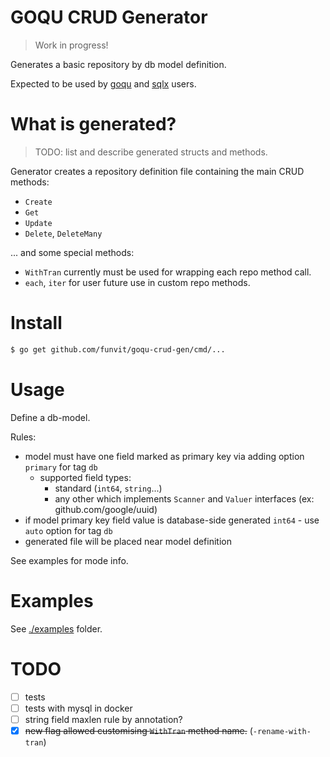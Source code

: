 # GOQU CRUD Generator

> Work in progress!

Generates a basic repository by db model definition.

Expected to be used by [goqu](https://github.com/doug-martin/goqu) and [sqlx](https://github.com/jmoiron/sqlx) users.

# What is generated?

> TODO: list and describe generated structs and methods.

Generator creates a repository definition file containing the main CRUD methods:

- `Create`
- `Get`
- `Update`
- `Delete`, `DeleteMany`

... and some special methods:

- `WithTran` currently must be used for wrapping each repo method call.
- `each`, `iter` for user future use in custom repo methods.

# Install

```bash
$ go get github.com/funvit/goqu-crud-gen/cmd/...
```

# Usage

Define a db-model.

Rules:

- model must have one field marked as primary key via adding option  `primary` for tag `db`
    - supported field types:
        - standard (`int64`, `string`...)
        - any other which implements `Scanner` and `Valuer` interfaces (ex: github.com/google/uuid)
- if model primary key field value is database-side generated `int64` - use `auto` option for tag `db` 
- generated file will be placed near model definition

See examples for mode info.

# Examples

See [./examples](./examples) folder.

# TODO

- [ ] tests
- [ ] tests with mysql in docker
- [ ] string field maxlen rule by annotation?
- [x] ~~new flag allowed customising `WithTran` method name.~~ (`-rename-with-tran`)